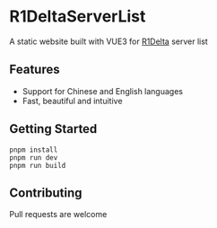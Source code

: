 # R1DeltaServerList

A static website built with VUE3 for [R1Delta](https://github.com/r1delta) server list

## Features

- Support for Chinese and English languages
- Fast, beautiful and intuitive

## Getting Started

```
pnpm install
pnpm run dev
pnpm run build
```

## Contributing

Pull requests are welcome

